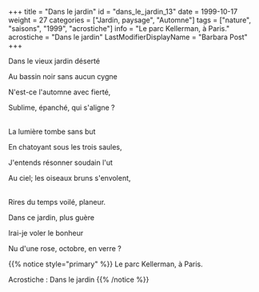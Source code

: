 +++
title = "Dans le jardin"
id = "dans_le_jardin_13"
date = 1999-10-17
weight = 27
categories = ["Jardin, paysage", "Automne"]
tags = ["nature", "saisons", "1999", "acrostiche"]
info = "Le parc Kellerman, à Paris."
acrostiche = "Dans le jardin"
LastModifierDisplayName = "Barbara Post"
+++

Dans le vieux jardin déserté

Au bassin noir sans aucun cygne

N'est-ce l'automne avec fierté,

Sublime, épanché, qui s'aligne ?

 \
La lumière tombe sans but

En chatoyant sous les trois saules,

J'entends résonner soudain l'ut

Au ciel; les oiseaux bruns s'envolent,

 \
Rires du temps voilé, planeur.

Dans ce jardin, plus guère

Irai-je voler le bonheur

Nu d'une rose, octobre, en verre ?

{{% notice style="primary" %}}
Le parc Kellerman, à Paris.

Acrostiche : Dans le jardin
{{% /notice %}}
